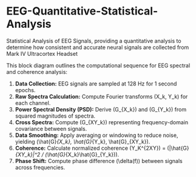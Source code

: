 # EEG-Quantitative-Statistical-Analysis
Statistical Analysis of EEG Signals, providing a quantitative analysis to determine how consistent and accurate neural signals are collected from Mark IV Ultracortex Headset

This block diagram outlines the computational sequence for EEG spectral and coherence analysis:

1. **Data Collection:** EEG signals are sampled at 128 Hz for 1 second epochs.
2. **Raw Spectra Calculation:** Compute Fourier transforms (X_k, Y_k) for each channel.
3. **Power Spectral Density (PSD):** Derive (G_{X_k}) and (G_{Y_k}) from squared magnitudes of spectra.
4. **Cross Spectra:** Compute (G_{XY_k}) representing frequency-domain covariance between signals.
5. **Data Smoothing:** Apply averaging or windowing to reduce noise, yielding (\hat{G}*{X_k}, \hat{G}*{Y_k}, \hat{G}_{XY_k}).
6. **Coherence:** Calculate normalized coherence (Y_K^{2XY}) = (|\hat{G}*{XY_k}|^2 / (\hat{G}*{X_k}\hat{G}_{Y_k})).
7. **Phase Shift:** Compute phase difference (\delta(f)) between signals across frequencies.
